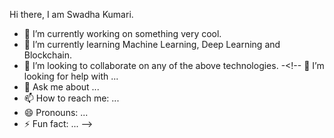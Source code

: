  Hi there, I am Swadha Kumari.






- 🔭 I’m currently working on something very cool.
- 🌱 I’m currently learning Machine Learning, Deep Learning and Blockchain.
- 👯 I’m looking to collaborate on any of the above technologies.
-<!-- 🤔 I’m looking for help with ...
- 💬 Ask me about ...
- 📫 How to reach me: ...
- 😄 Pronouns: ...
- ⚡ Fun fact: ...
-->

